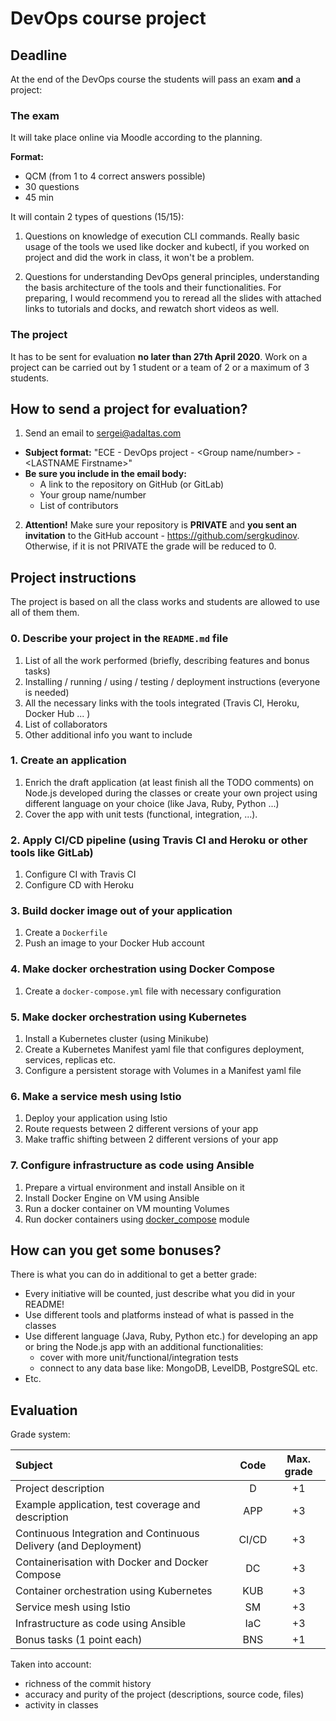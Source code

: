 # DevOps course project

## Deadline

At the end of the DevOps course the students will pass an exam **and** a project:

### The exam

It will take place online via Moodle according to the planning.

**Format:**

- QCM (from 1 to 4 correct answers possible)
- 30 questions
- 45 min

It will contain 2 types of questions (15/15):

1. Questions on knowledge of execution CLI commands. Really basic usage of the tools we used like docker and kubectl, if you worked on project and did the work in class, it won't be a problem.

2. Questions for understanding DevOps general principles, understanding the basis architecture of the tools and their functionalities. For preparing, I would recommend you to reread all the slides with attached links to tutorials and docks, and rewatch short videos as well.

### The project

It has to be sent for evaluation **no later than 27th April 2020**. Work on a project can be carried out by 1 student or a team of 2 or a maximum of 3 students.

## How to send a project for evaluation?

1. Send an email to [sergei@adaltas.com](mailto:sergei@adaltas.com)

  - **Subject format:** "ECE - DevOps project - \<Group name/number\> - \<LASTNAME Firstname\>"
  - **Be sure you include in the email body:**
    - A link to the repository on GitHub (or GitLab)
    - Your group name/number
    - List of contributors

2. **Attention!** Make sure your repository is **PRIVATE** and **you sent an invitation** to the GitHub account - https://github.com/sergkudinov. Otherwise, if it is not PRIVATE the grade will be reduced to 0.

## Project instructions

The project is based on all the class works and students are allowed to use all of them them.   

### 0. Describe your project in the `README.md` file

  1. List of all the work performed (briefly, describing features and bonus tasks)
  2. Installing / running / using / testing / deployment instructions (everyone is needed)
  3. All the necessary links with the tools integrated (Travis CI, Heroku, Docker Hub ... )
  4. List of collaborators
  5. Other additional info you want to include

### 1. Create an application

  1. Enrich the draft application (at least finish all the TODO comments) on Node.js developed during the classes or create your own project using different language on your choice (like Java, Ruby, Python ...)
  2. Cover the app with unit tests (functional, integration, ...).

### 2. Apply CI/CD pipeline (using Travis CI and Heroku or other tools like GitLab)

  1. Configure CI with Travis CI
  2. Configure CD with Heroku

### 3. Build docker image out of your application

  1. Create a `Dockerfile`
  2. Push an image to your Docker Hub account

### 4. Make docker orchestration using Docker Compose

  1. Create a `docker-compose.yml` file with necessary configuration

### 5. Make docker orchestration using Kubernetes

  1. Install a Kubernetes cluster (using Minikube)
  2. Create a Kubernetes Manifest yaml file that configures deployment, services, replicas etc.
  3. Configure a persistent storage with Volumes in a Manifest yaml file

### 6. Make a service mesh using Istio

  1. Deploy your application using Istio
  2. Route requests between 2 different versions of your app
  3. Make traffic shifting between 2 different versions of your app

### 7. Configure infrastructure as code using Ansible

  1. Prepare a virtual environment and install Ansible on it
  2. Install Docker Engine on VM using Ansible
  3. Run a docker container on VM mounting Volumes
  4. Run docker containers using [docker_compose](https://docs.ansible.com/ansible/latest/modules/docker_compose_module.html) module

## How can you get some bonuses?

There is what you can do in additional to get a better grade:

  - Every initiative will be counted, just describe what you did in your README!
  - Use different tools and platforms instead of what is passed in the classes
  - Use different language (Java, Ruby, Python etc.) for developing an app or bring the Node.js app with an additional functionalities:   
    - cover with more unit/functional/integration tests
    - connect to any data base like: MongoDB, LevelDB, PostgreSQL etc.
  - Etc.

## Evaluation

Grade system:

| Subject                                                         |   Code    | Max. grade|
|:----------------------------------------------------------------|:---------:|:---------:|
| Project description                                             |   D       |    +1     |
| Example application, test coverage and  description             |   APP     |    +3     |
| Continuous Integration and Continuous Delivery (and Deployment) |   CI/CD   |    +3     |
| Containerisation with Docker and Docker Compose                 |   DC      |    +3     |
| Container orchestration using Kubernetes                        |   KUB     |    +3     |
| Service mesh using Istio                                        |   SM      |    +3     |
| Infrastructure as code using Ansible                            |   IaC     |    +3     |
| Bonus tasks (1 point each)                                      |   BNS     |    +1     |

Taken into account:

- richness of the commit history
- accuracy and purity of the project (descriptions, source code, files)
- activity in classes
